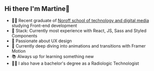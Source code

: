 ## Hi there I'm Martine👋
- 👩‍🎓 Recent graduate of [Noroff school of technology and digital media](https://www.noroff.no/) studying Front-end development
- 🥞 Stack: Currently most experience with React, JS, Sass and Styled Components
- 📱 Passionate about UX design
- :pencil: Currently deep diving into animations and transitions with Framer Motion
- 📚 Always up for learning something new
- 👩‍⚕️ I also have a bachelor's degree as a Radiologic Technologist

